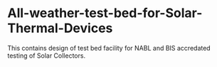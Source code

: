 # All-weather-test-bed-for-Solar-Thermal-Devices
This contains design of test bed facility for NABL and BIS accredated testing of Solar Collectors.
